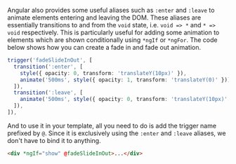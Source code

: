 Angular also provides some useful aliases such as `:enter` and `:leave` to animate elements entering and leaving the DOM. These aliases are essentially transitions to and from the `void` state, i.e. `void => *` and `* => void` respectively. This is particularly useful for adding some animation to elements which are shown conditionally using `*ngIf` or `*ngFor`. The code below shows how you can create a fade in and fade out animation.

```typescript
trigger('fadeSlideInOut', [
  transition(':enter', [
    style({ opacity: 0, transform: 'translateY(10px)' }),
    animate('500ms', style({ opacity: 1, transform: 'translateY(0)' })),
  ]),
  transition(':leave', [
    animate('500ms', style({ opacity: 0, transform: 'translateY(10px)' })),
  ]),
]),
```

And to use it in your template, all you need to do is add the trigger name prefixed by `@`. Since it is exclusively using the `:enter` and `:leave` aliases, we don't have to bind it to anything.

```html
<div *ngIf="show" @fadeSlideInOut>...</div>
```

